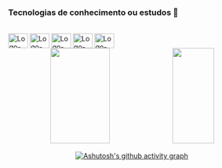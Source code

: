 ### Tecnologias de conhecimento ou estudos 👋
<div style="display: inline_block"><br>    
    <img align="center" alt="Logo-Java" height="30" width="40"  
            <img src="https://cdn.jsdelivr.net/gh/devicons/devicon@latest/icons/java/java-original.svg" />
    <img align="center" alt="Logo-spring" height="30" width="40" 
            <img src="https://cdn.jsdelivr.net/gh/devicons/devicon@latest/icons/spring/spring-original.svg" />
    <img align="center" alt="Logo-python" height="30" width="40" src="https://cdn.jsdelivr.net/gh/devicons/devicon@latest/icons/python/python-original.svg" />
    <img align="center" alt="Logo-angularjs" height="30" width="40" src="https://cdn.jsdelivr.net/gh/devicons/devicon/icons/angularjs/angularjs-original.svg" />
    <img align="center" alt="Logo-JS" height="30" width="40" src="https://cdn.jsdelivr.net/gh/devicons/devicon/icons/javascript/javascript-original.svg" /> 
          
  </div> 
<div align='center'>

<div align="center">  
  
  <img width="49%" height="195px" src="https://github-readme-stats.vercel.app/api?username=racinefe&show_icons=true&count_private=true&title_color=80F7D4&icon_color=9d00ff&text_color=c9d1d9&bg_color=0d1117&border_color=fff0" /> 
  
  <img width="41%" height="195px" src="https://github-readme-stats.vercel.app/api/top-langs/?username=heliovictor98&layout=compact&title_color=80F7D4&text_color=fff&bg_color=0d1117&border_color=fff0" />

  [![Ashutosh's github activity graph](https://github.com/heliovictor98)](https://github.com/ashutosh00710/github-readme-activity-graph)
  
</div>

</div>
<!--
**heliovictor98/heliovictor98** is a ✨ _special_ ✨ repository because its `README.md` (this file) appears on your GitHub profile.

Here are some ideas to get you started:

- 🔭 I’m currently working on ...
- 🌱 I’m currently learning ...
- 👯 I’m looking to collaborate on ...
- 🤔 I’m looking for help with ...
- 💬 Ask me about ...
- 📫 How to reach me: ...
- 😄 Pronouns: ...
- ⚡ Fun fact: ...
-->

